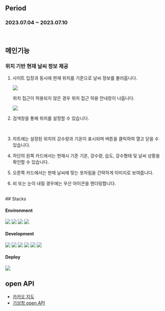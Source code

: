 ## Period
### 2023.07.04 ~ 2023.07.10
</br>

## 메인기능

### 위치 기반 현재 날씨 정보 제공
<ol>
  <li>
    <p> 사이트 입장과 동시에 현재 위치를 기준으로 날씨 정보를 불러옵니다. </p> 
    <img src="https://github.com/lulla-by/weather/assets/107671084/c2420841-41f5-4121-be5a-dbb363fd065d" />
    <p> 위치 접근이 허용되지 않은 경우 위치 접근 허용 안내창이 나옵니다. </p>
    <img src="https://github.com/lulla-by/weather/assets/107671084/b6302865-17b0-49d3-9acf-aaa6a52e2ba5" />
  </li>
  <li>
    <p> 검색창을 통해 위치를 설정할 수 있습니다. </p>
    <img src="" />
    <img src="" />
  </li>
  <li>
    <p>차트에는 설정된 위치의 강수량과 기온이 표시되며 버튼을 클릭하여 열고 닫을 수 있습니다.</p> 
  </li>

  <li>
    <p>하단의 왼쪽 카드에서는 현재시 기준 기온, 강수량, 습도, 강수형태 및 날씨 상황을 확인할 수 있습니다.</p> 
  </li>
  <li>
    <p> 오른쪽 카드에서는 현재 날씨에 맞는 옷차림을 간략하게 이미지로 보여줍니다.</p> 
  </li>
  <li>
    <p> 비 또는 눈이 내릴 경우에는 우산 아이콘을 렌더링합니다.</p> 
  </li>
</ol>

</br>
## Stacks

   #### Environment
   <div style={{display:"flex"}}>
     <img src="https://img.shields.io/badge/Visual Studio Code-007ACC?style=flat-square&logo=Visual Studio Code&logoColor=white"/>
     <img src="https://img.shields.io/badge/Create React App-09D3AC?style=flat-square&logo=createreactapp&logoColor=white"/>
     <img src="https://img.shields.io/badge/Git-F05032?style=flat-square&logo=Git&logoColor=white">
     <img src="https://img.shields.io/badge/GitHub-181717?style=flat-square&logo=GitHub&logoColor=white">
   </div>


   #### Development
   <div style={{display:"flex"}}>
     <img src="https://img.shields.io/badge/HTML5-E34F26?style=flat-square&logo=HTML5&logoColor=black"/>
     <img src="https://img.shields.io/badge/JavaScript-F7DF1E?style=flat-square&logo=JavaScript&logoColor=black"/>
     <img src="https://img.shields.io/badge/CSS Modules-white?style=flat-square&logo=CSS Modules&logoColor=000000">
     <img src="https://img.shields.io/badge/React-61DAFB?style=flat-square&logo=React&logoColor=black"/>
     <img src="https://img.shields.io/badge/Redux-764ABC?style=flat-square&logo=Redux&logoColor=white"/>
     <img src="https://img.shields.io/badge/Axios-5A29E4?style=flat-square&logo=Axios&logoColor=white"/>   
   </div>
   
   #### Deploy
   <img src="https://img.shields.io/badge/GitHub Pages-181717?style=flat-square&logo=GitHub Pages&logoColor=white">

   ## open API
  <ul>
    <li>
   <a href="https://apis.map.kakao.com/">카카오 지도</a>
    </li>
    <li>
   <a href="https://www.data.go.kr/data/15084084/openapi.do">기상청 open API</a> 
    </li>
  </ul>
  </br>
